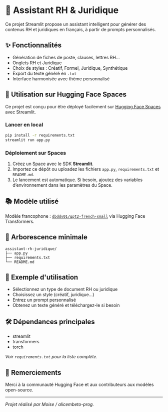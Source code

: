 # 🧠 Assistant RH & Juridique

Ce projet Streamlit propose un assistant intelligent pour générer des contenus RH et juridiques en français, à partir de prompts personnalisés.

## ✨ Fonctionnalités

- Génération de fiches de poste, clauses, lettres RH…
- Onglets RH et Juridique
- Choix de styles : Créatif, Formel, Juridique, Synthétique
- Export du texte généré en `.txt`
- Interface harmonisée avec thème personnalisé

## 🚀 Utilisation sur Hugging Face Spaces

Ce projet est conçu pour être déployé facilement sur [Hugging Face Spaces](https://huggingface.co/spaces) avec Streamlit.

### Lancer en local

```bash
pip install -r requirements.txt
streamlit run app.py
```

### Déploiement sur Spaces

1. Créez un Space avec le SDK **Streamlit**.
2. Importez ce dépôt ou uploadez les fichiers `app.py`, `requirements.txt` et `README.md`.
3. Le lancement est automatique. Si besoin, ajoutez des variables d’environnement dans les paramètres du Space.

## 📚 Modèle utilisé

Modèle francophone : [`dbddv01/gpt2-french-small`](https://huggingface.co/dbddv01/gpt2-french-small) via Hugging Face Transformers.

## 📁 Arborescence minimale

```
assistant-rh-juridique/
├── app.py
├── requirements.txt
└── README.md
```

## 📖 Exemple d'utilisation

- Sélectionnez un type de document RH ou juridique
- Choisissez un style (créatif, juridique…)
- Entrez un prompt personnalisé
- Obtenez un texte généré et téléchargez-le si besoin

## 🛠️ Dépendances principales

- streamlit
- transformers
- torch

_Voir `requirements.txt` pour la liste complète._

## 🙏 Remerciements

Merci à la communauté Hugging Face et aux contributeurs aux modèles open-source.

---

*Projet réalisé par Moise / alicembeto-prog.*
